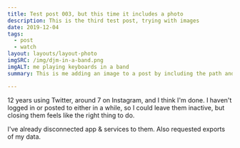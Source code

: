 ```yaml
---
title: Test post 003, but this time it includes a photo
description: This is the third test post, trying with images 
date: 2019-12-04
tags:
  - post
  - watch
layout: layouts/layout-photo
imgSRC: /img/djm-in-a-band.png
imgALT: me playing keyboards in a band
summary: This is me adding an image to a post by including the path and alternative text in the front matter.

---
```

12 years using Twitter, around 7 on Instagram, and I think I'm done. I haven't logged in or posted to either in a while, so I could leave them inactive, but closing them feels like the right thing to do.

I've already disconnected app & services to them. Also requested exports of my data.  